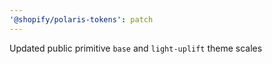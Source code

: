 ```yaml
---
'@shopify/polaris-tokens': patch
---
```


Updated public primitive `base` and `light-uplift` theme scales
